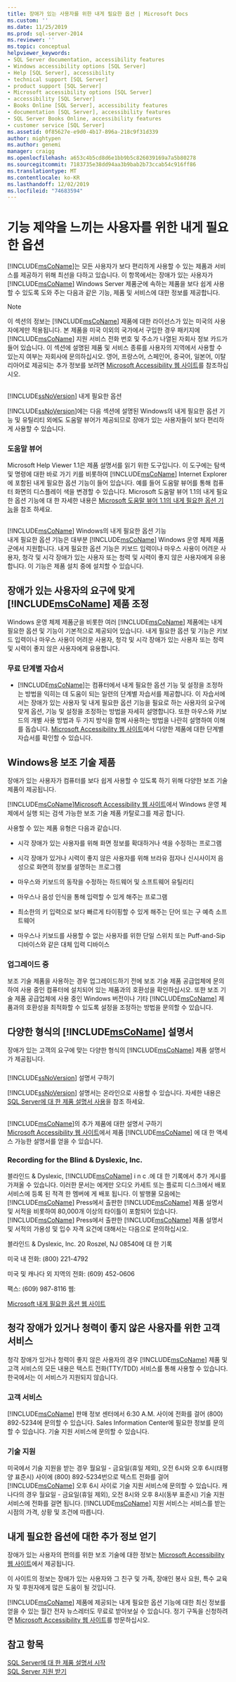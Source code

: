 ```yaml
---
title: 장애가 있는 사용자를 위한 내게 필요한 옵션 | Microsoft Docs
ms.custom: ''
ms.date: 11/25/2019
ms.prod: sql-server-2014
ms.reviewer: ''
ms.topic: conceptual
helpviewer_keywords:
- SQL Server documentation, accessibility features
- Windows accessibility options [SQL Server]
- Help [SQL Server], accessibility
- technical support [SQL Server]
- product support [SQL Server]
- Microsoft accessibility options [SQL Server]
- accessibility [SQL Server]
- Books Online [SQL Server], accessibility features
- documentation [SQL Server], accessibility features
- SQL Server Books Online, accessibility features
- customer service [SQL Server]
ms.assetid: 0f85627e-e9d0-4b17-896a-218c9f31d339
author: mightypen
ms.author: genemi
manager: craigg
ms.openlocfilehash: a653c4b5cd8d6e1bb9b5c826039169a7a5b80278
ms.sourcegitcommit: 7183735e38dd94aa3b9bab2b73ccab54c916ff86
ms.translationtype: MT
ms.contentlocale: ko-KR
ms.lasthandoff: 12/02/2019
ms.locfileid: "74683594"
---
```

# <a name="accessibility-for-people-with-disabilities"></a>기능 제약을 느끼는 사용자를 위한 내게 필요한 옵션
  
  [!INCLUDE[msCoName](../includes/msconame-md.md)]는 모든 사용자가 보다 편리하게 사용할 수 있는 제품과 서비스를 제공하기 위해 최선을 다하고 있습니다. 이 항목에서는 장애가 있는 사용자가 [!INCLUDE[msCoName](../includes/msconame-md.md)] Windows Server 제품군에 속하는 제품을 보다 쉽게 사용할 수 있도록 도와 주는 다음과 같은 기능, 제품 및 서비스에 대한 정보를 제공합니다.  
  
> [!NOTE]  
>  이 섹션의 정보는 [!INCLUDE[msCoName](../includes/msconame-md.md)] 제품에 대한 라이선스가 있는 미국의 사용자에게만 적용됩니다. 본 제품을 미국 이외의 국가에서 구입한 경우 패키지에 [!INCLUDE[msCoName](../includes/msconame-md.md)] 지원 서비스 전화 번호 및 주소가 나열된 자회사 정보 카드가 들어 있습니다. 이 섹션에 설명된 제품 및 서비스 종류를 사용자의 지역에서 사용할 수 있는지 여부는 자회사에 문의하십시오. 영어, 프랑스어, 스페인어, 중국어, 일본어, 이탈리아어로 제공되는 추가 정보를 보려면 [Microsoft Accessibility 웹 사이트](https://go.microsoft.com/fwlink/?LinkID=8287)를 참조하십시오.  
  
## <a name="includessnoversionincludesssnoversion-mdmd-accessibility-features"></a>
  [!INCLUDE[ssNoVersion](../includes/ssnoversion-md.md)] 내게 필요한 옵션  
 
  [!INCLUDE[ssNoVersion](../includes/ssnoversion-md.md)]에는 다음 섹션에 설명된 Windows의 내게 필요한 옵션 기능 및 유틸리티 외에도 도움말 뷰어가 제공되므로 장애가 있는 사용자들이 보다 편리하게 사용할 수 있습니다.  
  
### <a name="the-help-viewer"></a>도움말 뷰어  
 Microsoft Help Viewer 1.1은 제품 설명서를 읽기 위한 도구입니다. 이 도구에는 탐색 및 명령에 대한 바로 가기 키를 비롯하여 [!INCLUDE[msCoName](../includes/msconame-md.md)] Internet Explorer에 포함된 내게 필요한 옵션 기능이 들어 있습니다. 예를 들어 도움말 뷰어를 통해 컴퓨터 화면의 디스플레이 색을 변경할 수 있습니다. Microsoft 도움말 뷰어 1.1의 내게 필요한 옵션 기능에 대 한 자세한 내용은 [Microsoft 도움말 뷰어 1.1의 내게 필요한 옵션 기능](https://go.microsoft.com/fwlink/?LinkID=220144)을 참조 하세요.  
  
## <a name="accessibility-in-includemsconameincludesmsconame-mdmd-windows"></a>
  [!INCLUDE[msCoName](../includes/msconame-md.md)] Windows의 내게 필요한 옵션 기능  
 내게 필요한 옵션 기능은 대부분 [!INCLUDE[msCoName](../includes/msconame-md.md)] Windows 운영 체제 제품군에서 지원합니다. 내게 필요한 옵션 기능은 키보드 입력이나 마우스 사용이 어려운 사용자, 청각 및 시각 장애가 있는 사용자 또는 청력 및 시력이 좋지 않은 사용자에게 유용합니다. 이 기능은 제품 설치 중에 설치할 수 있습니다.  
  
## <a name="adjusting-includemsconameincludesmsconame-mdmd-products-for-people-with-accessibility-needs"></a>장애가 있는 사용자의 요구에 맞게 [!INCLUDE[msCoName](../includes/msconame-md.md)] 제품 조정  
 Windows 운영 체제 제품군을 비롯한 여러 [!INCLUDE[msCoName](../includes/msconame-md.md)] 제품에는 내게 필요한 옵션 및 기능이 기본적으로 제공되어 있습니다. 내게 필요한 옵션 및 기능은 키보드 입력이나 마우스 사용이 어려운 사용자, 청각 및 시각 장애가 있는 사용자 또는 청력 및 시력이 좋지 않은 사용자에게 유용합니다.  
  
### <a name="free-step-by-step-tutorials"></a>무료 단계별 자습서  
  
-   
  [!INCLUDE[msCoName](../includes/msconame-md.md)]는 컴퓨터에서 내게 필요한 옵션 기능 및 설정을 조정하는 방법을 익히는 데 도움이 되는 일련의 단계별 자습서를 제공합니다. 이 자습서에서는 장애가 있는 사용자 및 내게 필요한 옵션 기능을 필요로 하는 사용자의 요구에 맞게 옵션, 기능 및 설정을 조정하는 방법을 자세히 설명합니다. 또한 마우스와 키보드의 개별 사용 방법과 두 가지 방식을 함께 사용하는 방법을 나란히 설명하여 이해를 돕습니다. 
  [Microsoft Accessibility 웹 사이트](https://go.microsoft.com/fwlink/?LinkID=67163)에서 다양한 제품에 대한 단계별 자습서를 확인할 수 있습니다.  
  
## <a name="assistive-technology-products-for-windows"></a>Windows용 보조 기술 제품  
 장애가 있는 사용자가 컴퓨터를 보다 쉽게 사용할 수 있도록 하기 위해 다양한 보조 기술 제품이 제공됩니다.  
  
 [!INCLUDE[msCoName](../includes/msconame-md.md)][Microsoft Accessibility 웹 사이트](https://go.microsoft.com/fwlink/?LinkID=67166)에서 Windows 운영 체제에서 실행 되는 검색 가능한 보조 기술 제품 카탈로그를 제공 합니다.  
  
 사용할 수 있는 제품 유형은 다음과 같습니다.  
  
-   시각 장애가 있는 사용자를 위해 화면 정보를 확대하거나 색을 수정하는 프로그램  
  
-   시각 장애가 있거나 시력이 좋지 않은 사용자를 위해 브라유 점자나 신시사이저 음성으로 화면의 정보를 설명하는 프로그램  
  
-   마우스와 키보드의 동작을 수정하는 하드웨어 및 소프트웨어 유틸리티  
  
-   마우스나 음성 인식을 통해 입력할 수 있게 해주는 프로그램  
  
-   최소한의 키 입력으로 보다 빠르게 타이핑할 수 있게 해주는 단어 또는 구 예측 소프트웨어  
  
-   마우스나 키보드를 사용할 수 없는 사용자를 위한 단일 스위치 또는 Puff-and-Sip 디바이스와 같은 대체 입력 디바이스  
  
### <a name="upgrading"></a>업그레이드 중  
 보조 기술 제품을 사용하는 경우 업그레이드하기 전에 보조 기술 제품 공급업체에 문의하여 사용 중인 컴퓨터에 설치되어 있는 제품과의 호환성을 확인하십시오. 또한 보조 기술 제품 공급업체에 사용 중인 Windows 버전이나 기타 [!INCLUDE[msCoName](../includes/msconame-md.md)] 제품과의 호환성을 최적화할 수 있도록 설정을 조정하는 방법을 문의할 수 있습니다.  
  
## <a name="includemsconameincludesmsconame-mdmd-documentation-in-alternative-formats"></a>다양한 형식의 [!INCLUDE[msCoName](../includes/msconame-md.md)] 설명서  
 장애가 있는 고객의 요구에 맞는 다양한 형식의 [!INCLUDE[msCoName](../includes/msconame-md.md)] 제품 설명서가 제공됩니다.  
  
### <a name="obtaining-documentation-for-includessnoversionincludesssnoversion-mdmd"></a>
  [!INCLUDE[ssNoVersion](../includes/ssnoversion-md.md)] 설명서 구하기  
 
  [!INCLUDE[ssNoVersion](../includes/ssnoversion-md.md)] 설명서는 온라인으로 사용할 수 있습니다. 자세한 내용은 [SQL Server에 대 한 제품 설명서 사용](../2014-toc/index.yml)을 참조 하세요.  
  
## <a name="obtaining-documentation-for-additional-includemsconameincludesmsconame-mdmd-products"></a>
  [!INCLUDE[msCoName](../includes/msconame-md.md)]의 추가 제품에 대한 설명서 구하기  
 [Microsoft Accessibility 웹 사이트](https://go.microsoft.com/fwlink/?LinkID=67164)에서 제품 [!INCLUDE[msCoName](../includes/msconame-md.md)] 에 대 한 액세스 가능한 설명서를 얻을 수 있습니다.  
  
### <a name="recording-for-the-blind--dyslexic-inc"></a>Recording for the Blind & Dyslexic, Inc.  
 블라인드 & Dyslexic, [!INCLUDE[msCoName](../includes/msconame-md.md)] i n c .에 대 한 기록에서 추가 게시를 가져올 수 있습니다. 이러한 문서는 에게만 오디오 카세트 또는 플로피 디스크에서 배포 서비스에 등록 된 적격 한 멤버에 게 배포 됩니다. 이 발행물 모음에는 [!INCLUDE[msCoName](../includes/msconame-md.md)] Press에서 출판한 [!INCLUDE[msCoName](../includes/msconame-md.md)] 제품 설명서 및 서적을 비롯하여 80,000개 이상의 타이틀이 포함되어 있습니다. 
  [!INCLUDE[msCoName](../includes/msconame-md.md)] Press에서 출판한 [!INCLUDE[msCoName](../includes/msconame-md.md)] 제품 설명서 및 서적의 가용성 및 입수 자격 요건에 대해서는 다음으로 문의하십시오.  
  
 블라인드 & Dyslexic, Inc. 20 Roszel, NJ 08540에 대 한 기록  
  
 미국 내 전화: (800) 221-4792  
  
 미국 및 캐나다 외 지역의 전화: (609) 452-0606  
  
 팩스: (609) 987-8116 웹: 

[Microsoft 내게 필요한 옵션 웹 사이트](https://www.microsoft.com/accessibility/)  
  
## <a name="customer-service-for-people-who-are-deaf-or-hard-of-hearing"></a>청각 장애가 있거나 청력이 좋지 않은 사용자를 위한 고객 서비스  
 청각 장애가 있거나 청력이 좋지 않은 사용자의 경우 [!INCLUDE[msCoName](../includes/msconame-md.md)] 제품 및 고객 서비스의 모든 내용은 텍스트 전화(TTY/TDD) 서비스를 통해 사용할 수 있습니다. 한국에서는 이 서비스가 지원되지 않습니다.  
  
### <a name="customer-service"></a>고객 서비스  
 [!INCLUDE[msCoName](../includes/msconame-md.md)] 판매 정보 센터에서 6:30 A.M. 사이에 전화를 걸어 (800) 892-5234에 문의할 수 있습니다. Sales Information Center에 필요한 정보를 문의할 수 있습니다. 기술 지원 서비스에 문의할 수 있습니다.  
  
### <a name="technical-help"></a>기술 지원  
 미국에서 기술 지원을 받는 경우 월요일 - 금요일(휴일 제외), 오전 6시와 오후 6시(태평양 표준시) 사이에 (800) 892-5234번으로 텍스트 전화를 걸어 [!INCLUDE[msCoName](../includes/msconame-md.md)] 오후 6시 사이로 기술 지원 서비스에 문의할 수 있습니다. 캐나다의 경우 월요일 - 금요일(휴일 제외), 오전 8시와 오후 8시(동부 표준시) 기술 지원 서비스에 전화를 걸면 됩니다. 
  [!INCLUDE[msCoName](../includes/msconame-md.md)] 지원 서비스는 서비스를 받는 시점의 가격, 상황 및 조건에 따릅니다.  
  
## <a name="getting-more-accessibility-information"></a>내게 필요한 옵션에 대한 추가 정보 얻기  
 장애가 있는 사용자의 편의를 위한 보조 기술에 대한 정보는 [Microsoft Accessibility 웹 사이트](https://go.microsoft.com/fwlink/?LinkID=8287)에서 제공됩니다.  
  
 이 사이트의 정보는 장애가 있는 사용자와 그 친구 및 가족, 장애인 봉사 요원, 특수 교육자 및 후원자에게 많은 도움이 될 것입니다.  
  
 
  [!INCLUDE[msCoName](../includes/msconame-md.md)] 제품에 제공되는 내게 필요한 옵션 기능에 대한 최신 정보를 얻을 수 있는 월간 전자 뉴스레터도 무료로 받아보실 수 있습니다. 정기 구독을 신청하려면 [Microsoft Accessibility 웹 사이트](https://go.microsoft.com/fwlink/?LinkID=8287)를 방문하십시오.  
  
## <a name="see-also"></a>참고 항목  
 [SQL Server에 대 한 제품 설명서 시작](../2014-toc/index.yml)   
 [SQL Server 지원 받기](getting-sql-server-assistance.md)  
  
  
